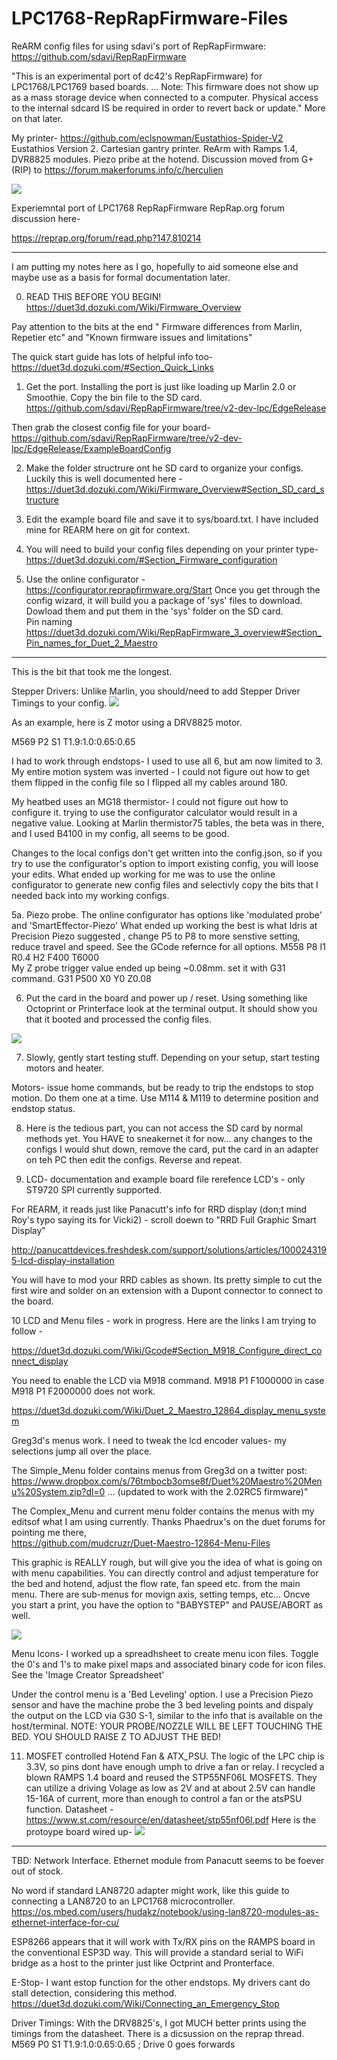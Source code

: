 # LPC1768-RepRapFirmware-Files
ReARM config files for using sdavi's port of RepRapFirmware: https://github.com/sdavi/RepRapFirmware

"This is an experimental port of dc42's RepRapFirmware) for LPC1768/LPC1769 based boards.
...
Note: This firmware does not show up as a mass storage device when connected to a computer. Physical access to the internal sdcard IS be required in order to revert back or update." More on that later. 

My printer- https://github.com/eclsnowman/Eustathios-Spider-V2
Eustathios Version 2. Cartesian gantry printer. 
ReArm with Ramps 1.4, DVR8825 modules.
Piezo pribe at the hotend. 
Discussion moved from G+ (RIP) to https://forum.makerforums.info/c/herculien

![](images/EV2.png)

Experiemntal port of LPC1768 RepRapFirmware RepRap.org forum discussion here-

https://reprap.org/forum/read.php?147,810214

--------------------------------------------------------

I am putting my notes here as I go, hopefully to aid someone else and maybe use as a basis for formal documentation later. 

0. READ THIS BEFORE YOU BEGIN! 
  https://duet3d.dozuki.com/Wiki/Firmware_Overview
  
  Pay attention to the bits at the end " Firmware differences from Marlin, Repetier etc" and "Known firmware issues and limitations"
  
  The quick start guide has lots of helpful info too- https://duet3d.dozuki.com/#Section_Quick_Links

1. Get the port. 
  Installing the port is just like loading up Marlin 2.0 or Smoothie. Copy the bin file to the SD card. 
  https://github.com/sdavi/RepRapFirmware/tree/v2-dev-lpc/EdgeRelease
  
  Then grab the closest config file for your board-
  https://github.com/sdavi/RepRapFirmware/tree/v2-dev-lpc/EdgeRelease/ExampleBoardConfig
  
2. Make the folder structrure ont he SD card to organize your configs. Luckily this is well documented here -
  https://duet3d.dozuki.com/Wiki/Firmware_Overview#Section_SD_card_structure
  
3. Edit the example board file and save it to sys/board.txt. I have included mine for REARM here on git for context. 

4. You will need to build your config files depending on your printer type- https://duet3d.dozuki.com/#Section_Firmware_configuration 

5. Use the online configurator - https://configurator.reprapfirmware.org/Start
  Once you get through the config wizard, it will build you a package of 'sys' files to download. Dowload them and put them in the 'sys' folder on the SD card.  
   Pin naming https://duet3d.dozuki.com/Wiki/RepRapFirmware_3_overview#Section_Pin_names_for_Duet_2_Maestro

--------------------------------------------------------
This is the bit that took me the longest. 

Stepper Drivers: Unlike Marlin, you should/need to add Stepper Driver Timings to your config.
![](images/Timings.png)

As an example, here is Z motor using a DRV8825 motor. 

M569 P2 S1  T1.9:1.0:0.65:0.65 

I had to work through endstops- I used to use all 6, but am now limited to 3. 
My entire motion system was inverted - I could not figure out how to get them flipped in the config file so I flipped all my cables around 180.
 
My heatbed uses an MG18 thermistor- I could not figure out how to configure it. trying to use the configurator calculator would result in a negative value. Looking at Marlin thermistor75 tables, the beta was in there, and I used B4100 in my config, all seems to be good. 
 
Changes to the local configs don't get written into the config.json, so if you try to use the configurator's option to import existing config, you will loose your edits.  What ended up working for me was to use the online configurator to generate new config files and selectivly copy the bits that I needed back into my working configs. 

5a. Piezo probe. The online configurator has options like 'modulated probe' and 'SmartEffector-Piezo'
What ended up working the best is what Idris at Precision Piezo suggested , change P5 to P8 to more senstive setting, reduce travel and speed. See the GCode refernce for all options. 
   M558 P8 I1 R0.4 H2 F400 T6000            
 My Z probe trigger value ended up being ~0.08mm. set it with G31 command. 
   G31 P500 X0 Y0 Z0.08 

6. Put the card in the board and power up / reset. 
Using something like Octoprint or Printerface look at the terminal output. It should show you that it booted and processed the config files. 

![](images/Octoprint_Capture.PNG)

7. Slowly, gently start testing stuff. Depending on your setup, start testing motors and heater. 

Motors- issue home commands, but be ready to trip the endstops to stop motion. Do them one at a time. Use M114 & M119 to determine position and endstop status. 

8. Here is the tedious part, you can not access the SD card by normal methods yet. You HAVE to sneakernet it for now... any changes to the configs I would shut down, remove the card, put the card in an adapter on teh PC then edit the configs. Reverse and repeat.

9. LCD- documentation and example board file rerefence LCD's - only ST9720 SPI currently supported. 

For REARM, it reads just like Panacutt's info for RRD display (don;t mind Roy's typo saying its for Vicki2) - scroll doewn to "RRD Full Graphic Smart Display"

http://panucattdevices.freshdesk.com/support/solutions/articles/1000243195-lcd-display-installation

You will have to mod your RRD cables as shown. Its pretty simple to cut the first wire and solder on an extension with a Dupont connector to connect to the board. 

10 LCD and Menu files - work in progress. Here are the links I am trying to follow - 

https://duet3d.dozuki.com/Wiki/Gcode#Section_M918_Configure_direct_connect_display

You need to enable the LCD via M918 command. M918 P1 F1000000 in case M918 P1 F2000000 does not work.  

https://duet3d.dozuki.com/Wiki/Duet_2_Maestro_12864_display_menu_system

Greg3d's menus work. I need to tweak the lcd encoder values- my selections jump all over the place. 

The Simple_Menu folder contains menus from Greg3d on a twitter post: 
https://www.dropbox.com/s/76tmbocb3omse8f/Duet%20Maestro%20Menu%20System.zip?dl=0 … (updated to work with the 2.02RC5 firmware)"

The Complex_Menu and current menu folder contains the menus with my editsof what I am using currently. Thanks Phaedrux's on the duet forums for pointing me there,  
https://github.com/mudcruzr/Duet-Maestro-12864-Menu-Files

This graphic is REALLY rough, but will give you the idea of what is going on with menu capabilities. You can directly control and adjust temperature for the bed and hotend, adjust the flow rate, fan speed etc. from the main menu. There are sub-menus for movign axis, setting temps, etc... Oncve you start a print, you have the option to "BABYSTEP" and PAUSE/ABORT as well. 

![](images/curent_menu.png)

Menu Icons- I worked up a spreadhsheet to create menu icon files. Toggle the 0's and 1's to make pixel maps and associated binary code for icon files.  See the 'Image Creator Spreadsheet'

Under the control menu is a 'Bed Leveling' option. I use a Precision Piezo sensor and have the machine probe the 3 bed leveling points and dispaly the output on the LCD via G30 S-1, similar to the info that is available on the host/terminal. NOTE: YOUR PROBE/NOZZLE WILL BE LEFT TOUCHING THE BED. YOU SHOULD RAISE Z TO ADJUST THE BED!

11. MOSFET controlled Hotend Fan & ATX_PSU. The logic of the LPC chip is 3.3V, so pins dont have enough umph to drive a fan or relay. I recycled a blown RAMPS 1.4 board and reused the STP55NF06L  MOSFETS. They can utilize a driving Volage as low as 2V and at about 2.5V can handle 15-16A of current, more than enough to control a fan or the atsPSU function. 
Datasheet - https://www.st.com/resource/en/datasheet/stp55nf06l.pdf 
Here is the protoype board wired up- 
![](images/mosfet.png)
--------------------------------------------------------
TBD: 
Network Interface. Ethernet module from Panacutt seems to be foever out of stock. 

No word if standard LAN8720 adapter might work, like this guide to connecting a LAN8720 to an LPC1768 microcontroller. 
https://os.mbed.com/users/hudakz/notebook/using-lan8720-modules-as-ethernet-interface-for-cu/

ESP8266 appears that it will work with Tx/RX pins on the RAMPS board in the conventional ESP3D way. This will provide a standard serial to WiFi bridge as a host to the printer just like Octprint and Pronterface. 

E-Stop- I want estop function for the other endstops. My drivers cant do stall detection, considering this method. 
https://duet3d.dozuki.com/Wiki/Connecting_an_Emergency_Stop

Driver Timings: With the DRV8825's, I got MUCH better prints using the timings from the datasheet. There is a dicsussion on the reprap thread.  
M569 P0 S1  T1.9:1.0:0.65:0.65           ; Drive 0 goes forwards

